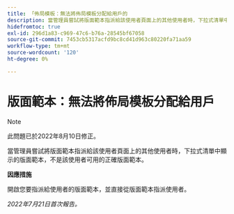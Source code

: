```yaml
---
title: 「佈局模板：無法將佈局模板分配給用戶的
description: 當管理員嘗試將版面範本指派給該使用者頁面上的其他使用者時，下拉式清單中顯示的版面範本，不是該使用者可用的正確版面範本。
hidefromtoc: true
exl-id: 296d1a83-c969-47c6-b76a-28545bf67058
source-git-commit: 7453cb5317acfd9bc8cd41d963c80220fa71aa59
workflow-type: tm+mt
source-wordcount: '120'
ht-degree: 0%

---
```


# 版面範本：無法將佈局模板分配給用戶

>[!NOTE]
>
>此問題已於2022年8月10日修正。

當管理員嘗試將版面範本指派給該使用者頁面上的其他使用者時，下拉式清單中顯示的版面範本，不是該使用者可用的正確版面範本。

**因應措施**

開啟您要指派給使用者的版面範本，並直接從版面範本指派使用者。

_2022年7月21日首次報告。_
